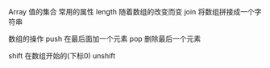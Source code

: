 Array 
值的集合
  常用的属性
  length 随着数组的改变而变
  join 将数组拼接成一个字符串

数组的操作
  push 在最后面加一个元素
  pop 删除最后一个元素

  shift 在数组开始的(下标0)
  unshift 